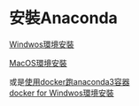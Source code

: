 # 安裝Anaconda

[Windwos環境安裝](./install_win.md)

[MacOS環境安裝](./install_macos.md)

或是[使用docker跑anaconda3容器](https://github.com/okwrtdsh/anaconda3)  
[docker for Windwos環境安裝](https://marcus116.blogspot.com/2019/01/docker-docker-for-windows.html)
